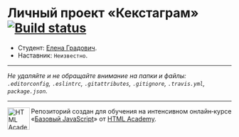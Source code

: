 # Личный проект «Кекстаграм» [![Build status][travis-image]][travis-url]

* Студент: [Елена Градович](https://up.htmlacademy.ru/javascript/10/user/425039).
* Наставник: `Неизвестно`.

---

_Не удаляйте и не обращайте внимание на папки и файлы:_<br>
_`.editorconfig`, `.eslintrc`, `.gitattributes`, `.gitignore`, `.travis.yml`, `package.json`._

---

<a href="https://htmlacademy.ru/intensive/javascript"><img align="left" width="50" height="50" title="HTML Academy" src="https://up.htmlacademy.ru/static/img/intensive/javascript/logo-for-github.svg"></a>

Репозиторий создан для обучения на интенсивном онлайн‑курсе «[Базовый JavaScript](https://htmlacademy.ru/intensive/javascript)» от [HTML Academy](https://htmlacademy.ru).

[travis-image]: https://travis-ci.org/htmlacademy-javascript/425039-kekstagram.svg?branch=master
[travis-url]: https://travis-ci.org/htmlacademy-javascript/425039-kekstagram

